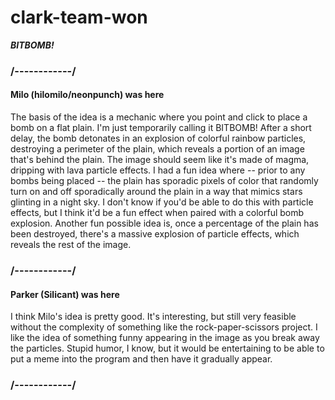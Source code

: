 # clark-team-won

***BITBOMB!***

### /------------/
#### Milo (hilomilo/neonpunch) was here
The basis of the idea is a mechanic where you point and click to place a bomb on a flat plain. I'm just temporarily calling it BITBOMB! After a short delay, the bomb detonates in an explosion of colorful rainbow particles, destroying a perimeter of the plain, which reveals a portion of an image that's behind the plain. The image should seem like it's made of magma, dripping with lava particle effects. I had a fun idea where -- prior to any bombs being placed -- the plain has sporadic pixels of color that randomly turn on and off sporadically around the plain in a way that mimics stars glinting in a night sky. I don't know if you'd be able to do this with particle effects, but I think it'd be a fun effect when paired with a colorful bomb explosion. Another fun possible idea is, once a percentage of the plain has been destroyed, there's a massive explosion of particle effects, which reveals the rest of the image.
### /------------/
#### Parker (Silicant) was here
I think Milo's idea is pretty good. It's interesting, but still very feasible without the complexity of something like the rock-paper-scissors project. I like the idea of something funny appearing in the image as you break away the particles. Stupid humor, I know, but it would be entertaining to be able to put a meme into the program and then have it gradually appear.
### /------------/
